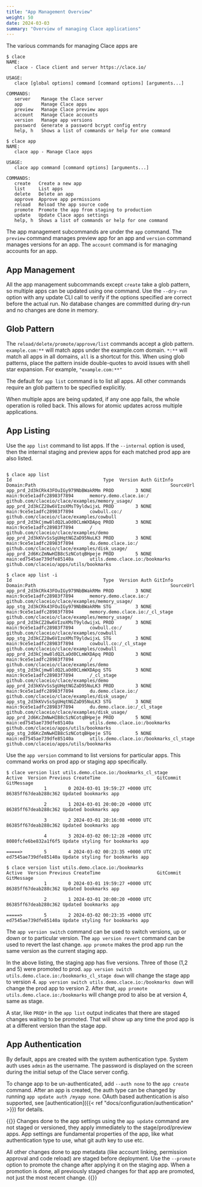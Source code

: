 ```yaml
---
title: "App Management Overview"
weight: 50
date: 2024-03-03
summary: "Overview of managing Clace applications"
---
```


The various commands for managing Clace apps are

```shell
$ clace
NAME:
   clace - Clace client and server https://clace.io/

USAGE:
   clace [global options] command [command options] [arguments...]

COMMANDS:
   server    Manage the Clace server
   app       Manage Clace apps
   preview   Manage Clace preview apps
   account   Manage Clace accounts
   version   Manage app versions
   password  Generate a password bcrypt config entry
   help, h   Shows a list of commands or help for one command

$ clace app
NAME:
   clace app - Manage Clace apps

USAGE:
   clace app command [command options] [arguments...]

COMMANDS:
   create   Create a new app
   list     List apps
   delete   Delete an app
   approve  Approve app permissions
   reload   Reload the app source code
   promote  Promote the app from staging to production
   update   Update Clace apps settings
   help, h  Shows a list of commands or help for one command

```

The app management subcommands are under the `app` command. The `preview` command manages preview app for an app and `version` command manages versions for an app. The `account` command is for managing accounts for an app.

## App Management

All the app management subcommands except `create` take a glob pattern, so multiple apps can be updated using one command. Use the `--dry-run` option with any update CLI call to verify if the options specified are correct before the actual run. No database changes are committed during dry-run and no changes are done in memory.

## Glob Pattern

The `reload/delete/promote/approve/list` commands accept a glob pattern. `example.com:**` will match apps under the example.com domain. `*:**` will match all apps in all domains, `all` is a shortcut for this. When using glob patterns, place the pattern inside double-quotes to avoid issues with shell star expansion. For example, `"example.com:**"`

The default for `app list` command is to list all apps. All other commands require an glob pattern to be specified explicitly.

When multiple apps are being updated, if any one app fails, the whole operation is rolled back. This allows for atomic updates across multiple applications.

## App Listing

Use the `app list` command to list apps. If the `--internal` option is used, then the internal staging and preview apps for each matched prod app are also listed.

```shell

$ clace app list
Id                                  Type  Version Auth GitInfo                        Domain:Path                                                  SourceUrl
app_prd_2d3kCRk43FOuIGy979NbBWakRMm PROD        3 NONE main:9ce5e1adfc28983f7894      memory.demo.clace.io:/                                       github.com/claceio/clace/examples/memory_usage/
app_prd_2d3kCZ28w6VIzoXMsT9yldwijxL PROD        3 NONE main:9ce5e1adfc28983f7894      cowbull.co:/                                                 github.com/claceio/clace/examples/cowbull
app_prd_2d3kCjmw8ldQ2LaOd0CLmWXDApq PROD        3 NONE main:9ce5e1adfc28983f7894      /                                                            github.com/claceio/clace/examples/demo
app_prd_2d3kKVvSsSgUHqtNGZaD95NuLK3 PROD        3 NONE main:9ce5e1adfc28983f7894      du.demo.clace.io:/                                           github.com/claceio/clace/examples/disk_usage/
app_prd_2d6KcZmNwHIB8cSzNCotqBHpeje PROD        5 NONE main:ed7545ae739dfe85140a      utils.demo.clace.io:/bookmarks                               github.com/claceio/apps/utils/bookmarks

$ clace app list -i
Id                                  Type  Version Auth GitInfo                        Domain:Path                                                  SourceUrl
app_prd_2d3kCRk43FOuIGy979NbBWakRMm PROD        3 NONE main:9ce5e1adfc28983f7894      memory.demo.clace.io:/                                       github.com/claceio/clace/examples/memory_usage/
app_stg_2d3kCRk43FOuIGy979NbBWakRMm STG         3 NONE main:9ce5e1adfc28983f7894      memory.demo.clace.io:/_cl_stage                              github.com/claceio/clace/examples/memory_usage/
app_prd_2d3kCZ28w6VIzoXMsT9yldwijxL PROD        3 NONE main:9ce5e1adfc28983f7894      cowbull.co:/                                                 github.com/claceio/clace/examples/cowbull
app_stg_2d3kCZ28w6VIzoXMsT9yldwijxL STG         3 NONE main:9ce5e1adfc28983f7894      cowbull.co:/_cl_stage                                        github.com/claceio/clace/examples/cowbull
app_prd_2d3kCjmw8ldQ2LaOd0CLmWXDApq PROD        3 NONE main:9ce5e1adfc28983f7894      /                                                            github.com/claceio/clace/examples/demo
app_stg_2d3kCjmw8ldQ2LaOd0CLmWXDApq STG         3 NONE main:9ce5e1adfc28983f7894      /_cl_stage                                                   github.com/claceio/clace/examples/demo
app_prd_2d3kKVvSsSgUHqtNGZaD95NuLK3 PROD        3 NONE main:9ce5e1adfc28983f7894      du.demo.clace.io:/                                           github.com/claceio/clace/examples/disk_usage/
app_stg_2d3kKVvSsSgUHqtNGZaD95NuLK3 STG         3 NONE main:9ce5e1adfc28983f7894      du.demo.clace.io:/_cl_stage                                  github.com/claceio/clace/examples/disk_usage/
app_prd_2d6KcZmNwHIB8cSzNCotqBHpeje PROD        5 NONE main:ed7545ae739dfe85140a      utils.demo.clace.io:/bookmarks                               github.com/claceio/apps/utils/bookmarks
app_stg_2d6KcZmNwHIB8cSzNCotqBHpeje STG         5 NONE main:ed7545ae739dfe85140a      utils.demo.clace.io:/bookmarks_cl_stage                      github.com/claceio/apps/utils/bookmarks
```

Use the `app version` command to list versions for particular apps. This command works on prod app or staging app specifically.

```shell
$ clace version list utils.demo.clace.io:/bookmarks_cl_stage
Active  Version Previous CreateTime                     GitCommit            GitMessage
              1        0 2024-03-01 19:59:27 +0000 UTC  86385ff67deab288c362 Updated bookmarks app

              2        1 2024-03-01 20:00:20 +0000 UTC  86385ff67deab288c362 Updated bookmarks app

              3        2 2024-03-01 20:16:08 +0000 UTC  86385ff67deab288c362 Updated bookmarks app

              4        3 2024-03-02 00:12:28 +0000 UTC  8080fcfe6be832a1f6f5 Update styling for bookmarks app

=====>        5        4 2024-03-02 00:23:35 +0000 UTC  ed7545ae739dfe85140a Update styling for bookmarks app

$ clace version list utils.demo.clace.io:/bookmarks
Active  Version Previous CreateTime                     GitCommit            GitMessage
              1        0 2024-03-01 19:59:27 +0000 UTC  86385ff67deab288c362 Updated bookmarks app

              2        1 2024-03-01 20:00:20 +0000 UTC  86385ff67deab288c362 Updated bookmarks app

=====>        5        2 2024-03-02 00:23:35 +0000 UTC  ed7545ae739dfe85140a Update styling for bookmarks app
```

The `app version switch` command can be used to switch versions, up or down or to particular version. The `app version revert` command can be used to revert the last change. `app promote` makes the prod app run the same version as the current staging app.

In the above listing, the staging app has five versions. Three of those (1,2 and 5) were promoted to prod. `app version switch utils.demo.clace.io:/bookmarks_cl_stage down` will change the stage app to version 4. `app version switch utils.demo.clace.io:/bookmarks down` will change the prod app to version 2. After that, `app promote utils.demo.clace.io:/bookmarks` will change prod to also be at version 4, same as stage.

A star, like `PROD*` in the `app list` output indicates that there are staged changes waiting to be promoted. That will show up any time the prod app is at a different version than the stage app.

## App Authentication

By default, apps are created with the system authentication type. System auth uses `admin` as the username. The password is displayed on the screen during the initial setup of the Clace server config.

To change app to be un-authenticated, add `--auth none` to the `app create` command. After an app is created, the auth type can be changed by running `app update auth /myapp none`. OAuth based authentication is also supported, see [authentication]({{< ref "docs/configuration/authentication" >}}) for details.

{{<callout type="warning" >}}
Changes done to the app settings using the `app update` command are not staged or versioned, they apply immediately to the stage/prod/preview apps. App settings are fundamental properties of the app, like what authentication type to use, what git auth key to use etc.

All other changes done to app metadata (like account linking, permission approval and code reload) are staged before deployment. Use the `--promote` option to promote the change after applying it on the staging app. When a promotion is done, all previously staged changes for that app are promoted, not just the most recent change.
{{</callout>}}
